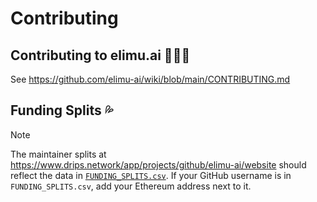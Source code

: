# Contributing

## Contributing to elimu.ai 👩🏽‍💻

See https://github.com/elimu-ai/wiki/blob/main/CONTRIBUTING.md

## Funding Splits 💦

> [!NOTE]
> The maintainer splits at https://www.drips.network/app/projects/github/elimu-ai/website should reflect the data in [`FUNDING_SPLITS.csv`](FUNDING_SPLITS.csv). If your GitHub username is in `FUNDING_SPLITS.csv`, add your Ethereum address next to it.
